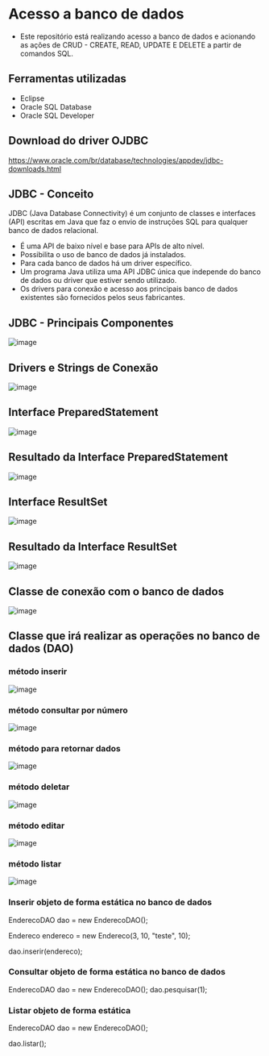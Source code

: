 # Acesso a banco de dados

- Este repositório está realizando acesso a banco de dados e acionando as ações de CRUD - CREATE, READ, UPDATE E DELETE a partir de comandos SQL.

## Ferramentas utilizadas

- Eclipse
- Oracle SQL Database
- Oracle SQL Developer

## Download do driver OJDBC

https://www.oracle.com/br/database/technologies/appdev/jdbc-downloads.html

## JDBC - Conceito

JDBC (Java Database Connectivity) é um conjunto de classes e interfaces (API) escritas em Java que faz o envio de instruções SQL para qualquer banco de dados relacional.

- É uma API de baixo nível e base para APIs de alto nível.
- Possibilita o uso de banco de dados já instalados.
- Para cada banco de dados há um driver específico.
- Um programa Java utiliza uma API JDBC única que independe do banco de dados ou driver que estiver sendo utilizado.
- Os drivers para conexão e acesso aos principais banco de dados existentes são fornecidos pelos seus fabricantes.

## JDBC - Principais Componentes 

![image](https://user-images.githubusercontent.com/62342894/183528374-92408129-77a0-4cb3-b9e2-531b5875a28d.png)

## Drivers e Strings de Conexão

![image](https://user-images.githubusercontent.com/62342894/183528408-62e9d0c6-7ca4-4d71-a8ae-b57bfd96931c.png)

## Interface PreparedStatement

![image](https://user-images.githubusercontent.com/62342894/183528547-d1421b75-5c4d-42a1-88e6-9d7210fcb467.png)

## Resultado da Interface PreparedStatement

![image](https://user-images.githubusercontent.com/62342894/183528644-882b02fe-e0d6-412f-8e74-30415b714e82.png)

## Interface ResultSet

![image](https://user-images.githubusercontent.com/62342894/183528582-63a80097-96e9-4f15-82d1-a05e0a2f75be.png)

## Resultado da Interface ResultSet

![image](https://user-images.githubusercontent.com/62342894/183528629-60f30481-0a4a-4675-814c-8ab9a2ac833f.png)

## Classe de conexão com o banco de dados

![image](https://user-images.githubusercontent.com/62342894/188200315-bbc8cea9-e487-4080-84bc-407dbe814a5e.png)

## Classe que irá realizar as operações no banco de dados (DAO)

### método inserir

![image](https://user-images.githubusercontent.com/62342894/188200742-c4224cb3-a37f-42d7-b591-7ab309885a7a.png)

### método consultar por número

![image](https://user-images.githubusercontent.com/62342894/188200872-4e525e6c-f12b-45ba-9d3c-e58cfb94aa2d.png)

### método para retornar dados

![image](https://user-images.githubusercontent.com/62342894/188200942-4bbb1053-5304-4029-9f74-c42f01232ded.png)

### método deletar

![image](https://user-images.githubusercontent.com/62342894/188201275-d1527a38-fcff-4189-8c10-6a2431b0031a.png)

### método editar

![image](https://user-images.githubusercontent.com/62342894/188201245-c5bc6905-eab9-4bf2-b0aa-1e384976cd2c.png)

### método listar

![image](https://user-images.githubusercontent.com/62342894/188200973-1275c02b-3255-4693-9a76-0ab4c1798187.png)

### Inserir objeto de forma estática no banco de dados

EnderecoDAO dao = new EnderecoDAO();

Endereco endereco = new Endereco(3, 10, "teste", 10);

dao.inserir(endereco);

### Consultar objeto de forma estática no banco de dados

EnderecoDAO dao = new EnderecoDAO();
dao.pesquisar(1);

### Listar objeto de forma estática

EnderecoDAO dao = new EnderecoDAO();

dao.listar();

















